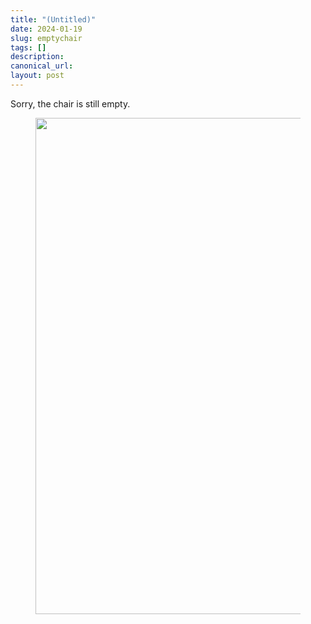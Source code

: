 ```yaml
---
title: "(Untitled)"
date: 2024-01-19
slug: emptychair
tags: []
description: 
canonical_url: 
layout: post
---
```

<p>Sorry, the chair is still empty.</p><figure class="kg-card kg-image-card"><img src="__GHOST_URL__/content/images/2024/01/empty-chair.jpg" class="kg-image" alt="" loading="lazy" width="790" height="794" srcset="__GHOST_URL__/content/images/size/w600/2024/01/empty-chair.jpg 600w, __GHOST_URL__/content/images/2024/01/empty-chair.jpg 790w" sizes="(min-width: 720px) 720px"></figure>
